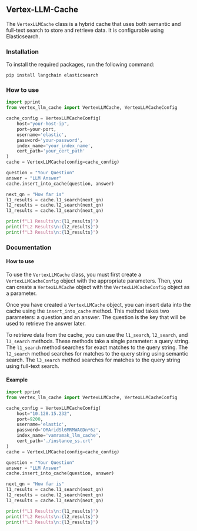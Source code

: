 ## Vertex-LLM-Cache

The `VertexLLMCache` class is a hybrid cache that uses both semantic and full-text search to store and retrieve data. It is configurable using Elasticsearch. 

### Installation
To install the required packages, run the following command:
```
pip install langchain elasticsearch
```

### How to use 
```python
import pprint
from vertex_llm_cache import VertexLLMCache, VertexLLMCacheConfig

cache_config = VertexLLMCacheConfig(
    host="your-host-ip",
    port=your-port,
    username='elastic',
    password='your-password',
    index_name='your_index_name',
    cert_path='your_cert_path'
)
cache = VertexLLMCache(config=cache_config)

question = "Your Question"
answer = "LLM Answer"
cache.insert_into_cache(question, answer)

next_qn = "How far is"
l1_results = cache.l1_search(next_qn)
l2_results = cache.l2_search(next_qn)
l3_results = cache.l3_search(next_qn)

print(f"L1 Results\n:{l1_results}")
print(f"L2 Results\n:{l2_results}")
print(f"L3 Results\n:{l3_results}")
```

### Documentation

#### How to use

To use the `VertexLLMCache` class, you must first create a `VertexLLMCacheConfig` object with the appropriate parameters. Then, you can create a `VertexLLMCache` object with the `VertexLLMCacheConfig` object as a parameter. 

Once you have created a `VertexLLMCache` object, you can insert data into the cache using the `insert_into_cache` method. This method takes two parameters: a question and an answer. The question is the key that will be used to retrieve the answer later. 

To retrieve data from the cache, you can use the `l1_search`, `l2_search`, and `l3_search` methods. These methods take a single parameter: a query string. The `l1_search` method searches for exact matches to the query string. The `l2_search` method searches for matches to the query string using semantic search. The `l3_search` method searches for matches to the query string using full-text search. 

#### Example

```python
import pprint
from vertex_llm_cache import VertexLLMCache, VertexLLMCacheConfig

cache_config = VertexLLMCacheConfig(
    host="10.128.15.232",
    port=9200,
    username='elastic',
    password='OMAridSl6MRMWAGDn*6z',
    index_name='vamramak_llm_cache',
    cert_path='./instance_ss.crt'
)
cache = VertexLLMCache(config=cache_config)

question = "Your Question"
answer = "LLM Answer"
cache.insert_into_cache(question, answer)

next_qn = "How far is"
l1_results = cache.l1_search(next_qn)
l2_results = cache.l2_search(next_qn)
l3_results = cache.l3_search(next_qn)

print(f"L1 Results\n:{l1_results}")
print(f"L2 Results\n:{l2_results}")
print(f"L3 Results\n:{l3_results}")
```

